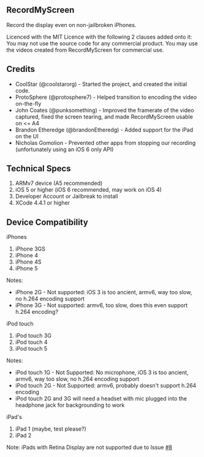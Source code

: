 ## RecordMyScreen

Record the display even on non-jailbroken iPhones.

Licenced with the MIT Licence with the following 2 clauses added onto it:
You may not use the source code for any commercial product.
You may use the videos created from RecordMyScreen for commercial use.

## Credits

* CoolStar (@coolstarorg) - Started the project, and created the initial code.
* ProtoSphere (@protosphere7) - Helped transition to encoding the video on-the-fly
* John Coates (@punksomething) - Improved the framerate of the video captured, fixed the screen tearing, and made RecordMyScreen usable on <= A4
* Brandon Etheredge (@brandonEtheredg) - Added support for the iPad on the UI
* Nicholas Gomolion - Prevented other apps from stopping our recording (unfortunately using an iOS 6 only API)

## Technical Specs

1. ARMv7 device (A5 recommended)
2. iOS 5 or higher (iOS 6 recommended, may work on iOS 4)
3. Developer Account or Jailbreak to install
4. XCode 4.4.1 or higher

## Device Compatibility

iPhones

1. iPhone 3GS
2. iPhone 4
3. iPhone 4S
4. iPhone 5

Notes:

* iPhone 2G - Not supported: iOS 3 is too ancient, armv6, way too slow, no h.264 encoding support
* iPhone 3G - Not supported: armv6, too slow, does this even support h.264 encoding?

iPod touch

1. iPod touch 3G
2. iPod touch 4
3. iPod touch 5

Notes:

* iPod touch 1G - Not Supported: No microphone, iOS 3 is too ancient, armv6, way too slow, no h.264 encoding support
* iPod touch 2G - Not Supported: armv6, probably doesn't support h.264 encoding
* iPod touch 2G and 3G will need a headset with mic plugged into the headphone jack for backgrounding to work

iPad's

1. iPad 1 (maybe, test please?)
2. iPad 2

Note: iPads with Retina Display are not supported due to Issue [#8](https://github.com/coolstar/RecordMyScreen/issues/8)
